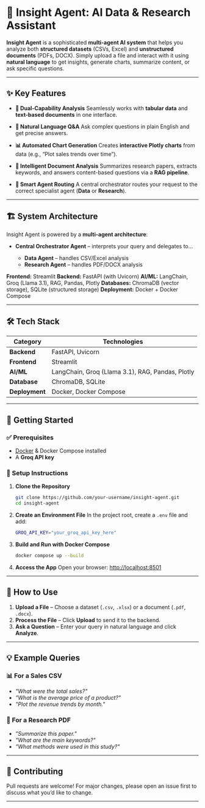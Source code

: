 # 🚀 Insight Agent: AI Data & Research Assistant

**Insight Agent** is a sophisticated **multi-agent AI system** that helps you analyze both **structured datasets** (CSVs, Excel) and **unstructured documents** (PDFs, DOCX). Simply upload a file and interact with it using **natural language** to get insights, generate charts, summarize content, or ask specific questions.

---

## ✨ Key Features

* **🧮 Dual-Capability Analysis**
  Seamlessly works with **tabular data** and **text-based documents** in one interface.

* **💬 Natural Language Q&A**
  Ask complex questions in plain English and get precise answers.

* **📊 Automated Chart Generation**
  Creates **interactive Plotly charts** from data (e.g., “Plot sales trends over time”).

* **📖 Intelligent Document Analysis**
  Summarizes research papers, extracts keywords, and answers content-based questions via a **RAG pipeline**.

* **🤖 Smart Agent Routing**
  A central orchestrator routes your request to the correct specialist agent (**Data** or **Research**).

---

## 🏗️ System Architecture

Insight Agent is powered by a **multi-agent architecture**:

* **Central Orchestrator Agent** – interprets your query and delegates to…

  * **Data Agent** – handles CSV/Excel analysis
  * **Research Agent** – handles PDF/DOCX analysis

**Frontend:** Streamlit
**Backend:** FastAPI (with Uvicorn)
**AI/ML:** LangChain, Groq (Llama 3.1), RAG, Pandas, Plotly
**Databases:** ChromaDB (vector storage), SQLite (structured storage)
**Deployment:** Docker + Docker Compose

---

## 🛠️ Tech Stack

| Category       | Technologies                                     |
| -------------- | ------------------------------------------------ |
| **Backend**    | FastAPI, Uvicorn                                 |
| **Frontend**   | Streamlit                                        |
| **AI/ML**      | LangChain, Groq (Llama 3.1), RAG, Pandas, Plotly |
| **Database**   | ChromaDB, SQLite                                 |
| **Deployment** | Docker, Docker Compose                           |

---

## 🚀 Getting Started

### ✅ Prerequisites

* [Docker](https://www.docker.com/) & Docker Compose installed
* A **Groq API key**

### 🔧 Setup Instructions

1. **Clone the Repository**

   ```bash
   git clone https://github.com/your-username/insight-agent.git
   cd insight-agent
   ```

2. **Create an Environment File**
   In the project root, create a `.env` file and add:

   ```bash
   GROQ_API_KEY="your_groq_api_key_here"
   ```

3. **Build and Run with Docker Compose**

   ```bash
   docker compose up --build
   ```

4. **Access the App**
   Open your browser: [http://localhost:8501](http://localhost:8501)

---

## 📖 How to Use

1. **Upload a File** – Choose a dataset (`.csv`, `.xlsx`) or a document (`.pdf`, `.docx`).
2. **Process the File** – Click **Upload** to send it to the backend.
3. **Ask a Question** – Enter your query in natural language and click **Analyze**.

---

## 💡 Example Queries

### 📊 For a Sales CSV

* *"What were the total sales?"*
* *"What is the average price of a product?"*
* *"Plot the revenue trends by month."*

### 📖 For a Research PDF

* *"Summarize this paper."*
* *"What are the main keywords?"*
* *"What methods were used in this study?"*

---

## 🌟 Contributing

Pull requests are welcome! For major changes, please open an issue first to discuss what you’d like to change.

---
